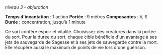 *niveau 3 - abjuration*

**Temps d'incantation** : 1 action
**Portée** : 9 mètres
**Composantes** : V, S
**Durée** : concentration, jusqu'à 1 minute

Ce sort confère espoir et vitalité. Choisissez des créatures dans la portée du sort. Pour la durée du sort, chaque cible bénéficie d'un avantage à ses jets de sauvegarde de Sagesse et à ses jets de sauvegarde contre la mort. Elle récupère aussi le maximum de points de vie lors d'une guérison.